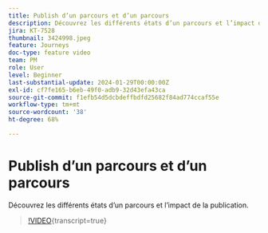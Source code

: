 ```yaml
---
title: Publish d’un parcours et d’un parcours
description: Découvrez les différents états d’un parcours et l’impact de la publication.
jira: KT-7528
thumbnail: 3424998.jpeg
feature: Journeys
doc-type: feature video
team: PM
role: User
level: Beginner
last-substantial-update: 2024-01-29T00:00:00Z
exl-id: cf7fe165-b6eb-49f0-adb9-32d43efa43ca
source-git-commit: f1efb54d5dcbdeffbdfd25682f84ad774ccaf55e
workflow-type: tm+mt
source-wordcount: '38'
ht-degree: 68%

---
```


# Publish d’un parcours et d’un parcours

Découvrez les différents états d’un parcours et l’impact de la publication.

>[!VIDEO](https://video.tv.adobe.com/v/3424998?quality=12&learn=on){transcript=true}
